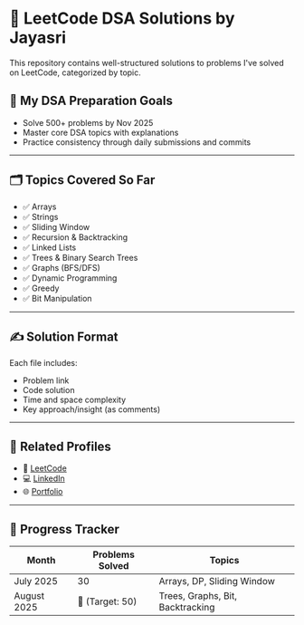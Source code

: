 # 🧠 LeetCode DSA Solutions by Jayasri 

This repository contains well-structured solutions to problems I've solved on LeetCode, categorized by topic.

## 📌 My DSA Preparation Goals

- Solve 500+ problems by Nov 2025
- Master core DSA topics with explanations
- Practice consistency through daily submissions and commits

---

## 🗂 Topics Covered So Far

- ✅ Arrays
- ✅ Strings
- ✅ Sliding Window
- ✅ Recursion & Backtracking
- ✅ Linked Lists
- ✅ Trees & Binary Search Trees
- ✅ Graphs (BFS/DFS)
- ✅ Dynamic Programming
- ✅ Greedy
- ✅ Bit Manipulation

---

## ✍️ Solution Format

Each file includes:
- Problem link
- Code solution
- Time and space complexity
- Key approach/insight (as comments)

---

## 🔗 Related Profiles

- 📘 [LeetCode](https://leetcode.com/u/Jayasri05/)
- 💻 [LinkedIn](https://www.linkedin.com/in/jayasri-d-076481292/)
- 🌐 [Portfolio](https://your-website.com)

---

## 📅 Progress Tracker

| Month | Problems Solved | Topics |
|-------|------------------|--------|
| July 2025 | 30 | Arrays, DP, Sliding Window |
| August 2025 | 🚀 (Target: 50) | Trees, Graphs, Bit, Backtracking |

